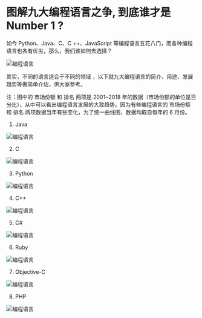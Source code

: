 # 图解九大编程语言之争, 到底谁才是Number 1 ?

如今 Python、Java、C、C ++、JavaScript 等编程语言五花八门，而各种编程语言也各有优劣，那么，我们该如何去选择？


![编程语言](https://image.uczzd.cn/8266841018951263459.jpg?id=0)

其实，不同的语言适合于不同的领域 ，以下就九大编程语言的简介、用途、发展趋势等做简单介绍，供大家参考。

注：图中的 市场份额 和 排名 两项是 2001~2018 年的数据（市场份额的单位是百分比），从中可以看出编程语言发展的大致趋势。因为有些编程语言的 市场份额 和 排名 两项数据当年有些变化，为了统一曲线图，数据均取自每年的 6 月份。

1. Java

![编程语言](https://image.uczzd.cn/17246670711218765370.jpg?id=0&width=720)

2. C

![编程语言](https://image.uczzd.cn/12866266128907843370.jpg?id=0&width=720)

3. Python

![编程语言](https://image.uczzd.cn/9385906509900034753.jpg?id=0&width=720)

4. C++

![编程语言](https://image.uczzd.cn/6121078242935697212.jpg?id=0&width=720)

5. C#

![编程语言](https://image.uczzd.cn/18067397954455426513.jpg?id=0&width=720)

6. Ruby

![编程语言](https://image.uczzd.cn/4808407098094945190.jpg?id=0&width=720)

7. Objective-C

![编程语言](https://image.uczzd.cn/4117676370620980391.jpg?id=0&width=720)

8. PHP

![编程语言](https://image.uczzd.cn/9558724813858046582.jpg?id=0&width=720)

